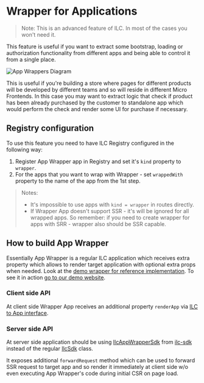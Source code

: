 # Wrapper for Applications

> Note: This is an advanced feature of ILC. In most of the cases you won't need it.

This feature is useful if you want to extract some bootstrap, loading or authorization functionality from different apps 
and being able to control it from a single place. 

![App Wrappers Diagram](./assets/app_wrappers_diagram.svg)

This is useful if you're building a store where pages for different products will be developed by different teams and so
will reside in different Micro Frontends. In this case you may want to extract logic that check if product has been already
purchased by the customer to standalone app which would perform the check and render some UI for purchase if necessary.

## Registry configuration

To use this feature you need to have ILC Registry configured in the following way:

1. Register App Wrapper app in Registry and set it's `kind` property to `wrapper`.
1. For the apps that you want to wrap with Wrapper - set `wrappedWith` property to the name of the app from the 1st step.

> Notes: 
> - It's impossible to use apps with `kind = wrapper` in routes directly.
> - If Wrapper App doesn't support SSR - it's will be ignored for all wrapped apps. So remember: if you need to create 
> wrapper for apps with SRR - wrapper also should be SSR capable.


## How to build App Wrapper

Essentially App Wrapper is a regular ILC application which receives extra property which allows to render target application 
with optional extra props when needed. Look at the [demo wrapper for reference implementation](https://github.com/namecheap/ilc-demo-apps/tree/master/apps/wrapper).
To see it in action [go to our demo website](http://demo.microfrontends.online/wrapper/). 

### Client side API

At client side Wrapper App receives an additional property `renderApp` via [ILC to App interface](./ilc_app_interface.md).

### Server side API

At server side application should be using [IlcAppWrapperSdk](https://namecheap.github.io/ilc-sdk/classes/_server_ilcappwrappersdk_.ilcappwrappersdk.html) 
from [ilc-sdk](https://github.com/namecheap/ilc-sdk) instead of the regular [IlcSdk](https://namecheap.github.io/ilc-sdk/classes/_server_ilcsdk_.ilcsdk.html) class.

It exposes additional `forwardRequest` method which can be used to forward SSR request to target app and so render it 
immediately at client side w/o even executing App Wrapper's code during initial CSR on page load.